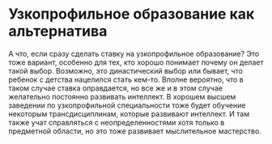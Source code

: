 # Узкопрофильное образование как альтернатива

А что, если сразу сделать ставку на узкопрофильное образование?
Это тоже вариант, особенно для тех, кто хорошо понимает почему он делает такой выбор. Возможно, это династический выбор или бывает, что ребенок с детства нацелился стать кем-то. Вполне вероятно, что в таком случае ставка оправдается, но все же и в этом случае желательно постоянно развивать интеллект. В хорошем высшем заведении по узкопрофильной специальности тоже будет обучение некоторым трансдисциплинам, которые развивают интеллект. И там также учат справляться с неопределенностями хотя только в предметной области, но это тоже развивает мыслительное мастерство.
